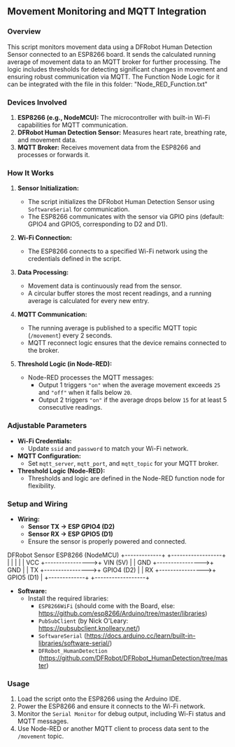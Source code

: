 ## **Movement Monitoring and MQTT Integration**

### **Overview**
This script monitors movement data using a DFRobot Human Detection Sensor connected to an ESP8266 board. It sends the calculated running average of movement data to an MQTT broker for further processing. The logic includes thresholds for detecting significant changes in movement and ensuring robust communication via MQTT.
The Function Node Logic for it can be integrated with the file in this folder: "Node_RED_Function.txt"

### **Devices Involved**
1. **ESP8266 (e.g., NodeMCU):** The microcontroller with built-in Wi-Fi capabilities for MQTT communication.
2. **DFRobot Human Detection Sensor:** Measures heart rate, breathing rate, and movement data.
3. **MQTT Broker:** Receives movement data from the ESP8266 and processes or forwards it.

### **How It Works**
1. **Sensor Initialization:**
   - The script initializes the DFRobot Human Detection Sensor using `SoftwareSerial` for communication.
   - The ESP8266 communicates with the sensor via GPIO pins (default: GPIO4 and GPIO5, corresponding to D2 and D1).

2. **Wi-Fi Connection:**
   - The ESP8266 connects to a specified Wi-Fi network using the credentials defined in the script.

3. **Data Processing:**
   - Movement data is continuously read from the sensor.
   - A circular buffer stores the most recent readings, and a running average is calculated for every new entry.

4. **MQTT Communication:**
   - The running average is published to a specific MQTT topic (`/movement`) every 2 seconds.
   - MQTT reconnect logic ensures that the device remains connected to the broker.

5. **Threshold Logic (in Node-RED):**
   - Node-RED processes the MQTT messages:
     - Output 1 triggers `"on"` when the average movement exceeds `25` and `"off"` when it falls below `20`.
     - Output 2 triggers `"on"` if the average drops below `15` for at least 5 consecutive readings.

### **Adjustable Parameters**
- **Wi-Fi Credentials:**
  - Update `ssid` and `password` to match your Wi-Fi network.
- **MQTT Configuration:**
  - Set `mqtt_server`, `mqtt_port`, and `mqtt_topic` for your MQTT broker.
- **Threshold Logic (Node-RED):**
  - Thresholds and logic are defined in the Node-RED function node for flexibility.

### **Setup and Wiring**
- **Wiring:**
  - **Sensor TX → ESP GPIO4 (D2)**
  - **Sensor RX → ESP GPIO5 (D1)**
  - Ensure the sensor is properly powered and connected.

DFRobot Sensor                  ESP8266 (NodeMCU)
+-------------+                 +------------------+
|             |                 |                  |
|     VCC     +---------------->+     VIN (5V)     |
|     GND     +---------------->+      GND         |
|      TX     +---------------->+     GPIO4 (D2)   |
|      RX     +---------------->+     GPIO5 (D1)   |
+-------------+                 +------------------+



- **Software:**
  - Install the required libraries:
    - `ESP8266WiFi` (should come with the Board, else: https://github.com/esp8266/Arduino/tree/master/libraries)
    - `PubSubClient` (by Nick O'Leary: https://pubsubclient.knolleary.net/)
    - `SoftwareSerial` (https://docs.arduino.cc/learn/built-in-libraries/software-serial/)
    - `DFRobot_HumanDetection` (https://github.com/DFRobot/DFRobot_HumanDetection/tree/master)

### **Usage**
1. Load the script onto the ESP8266 using the Arduino IDE.
2. Power the ESP8266 and ensure it connects to the Wi-Fi network.
3. Monitor the `Serial Monitor` for debug output, including Wi-Fi status and MQTT messages.
4. Use Node-RED or another MQTT client to process data sent to the `/movement` topic.
